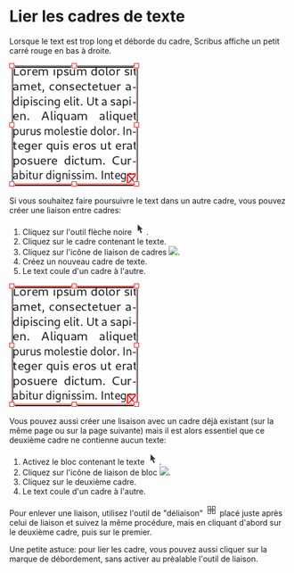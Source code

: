 # Lier les cadres de texte

Lorsque le text est trop long et déborde du cadre, Scribus affiche un petit carré rouge en bas à droite.

![](text-chains/text-overflow.png)

Si vous souhaitez faire poursuivre le text dans un autre cadre, vous pouvez créer une liaison entre cadres:

1. Cliquez sur l'outil flèche noire ![](text-chains/pointer.png).
2. Cliquez sur le cadre contenant le texte.
3. Cliquez sur l'icône de liaison de cadres ![](text-chains/link-text.png).
4. Créez un nouveau cadre de texte.
5. Le text coule d'un cadre à l'autre.

![](text-chains/text-overflow.png)

Vous pouvez aussi créer une lisaison avec un cadre déjà existant (sur la même page ou sur la page suivante) mais il est alors essentiel que ce deuxième cadre ne contienne aucun texte:

1. Activez le bloc contenant le texte ![](text-chains/pointer.png).
2. Cliquez sur l'icône de liaison de bloc ![](text-chains/link-text.png).
3. Cliquez sur le deuxième cadre.
4. Le text coule d'un cadre à l'autre.

Pour enlever une liaison, utilisez l'outil de "déliaison" ![](text-chains/unlink.png) placé juste après celui de liaison et suivez la même procédure, mais en cliquant d'abord sur le deuxième cadre, puis sur le premier.

Une petite astuce: pour lier les cadre, vous pouvez aussi cliquer sur la marque de débordement, sans activer au prèalable l'outil de liaison.
